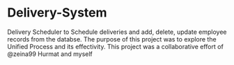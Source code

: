 # Delivery-System

Delivery Scheduler to Schedule deliveries and add, delete, update employee records from the databse. 
The purpose of this project was to explore the Unified Process and its effectivity.
This project was a collaborative effort of @zeina99 Hurmat and myself
